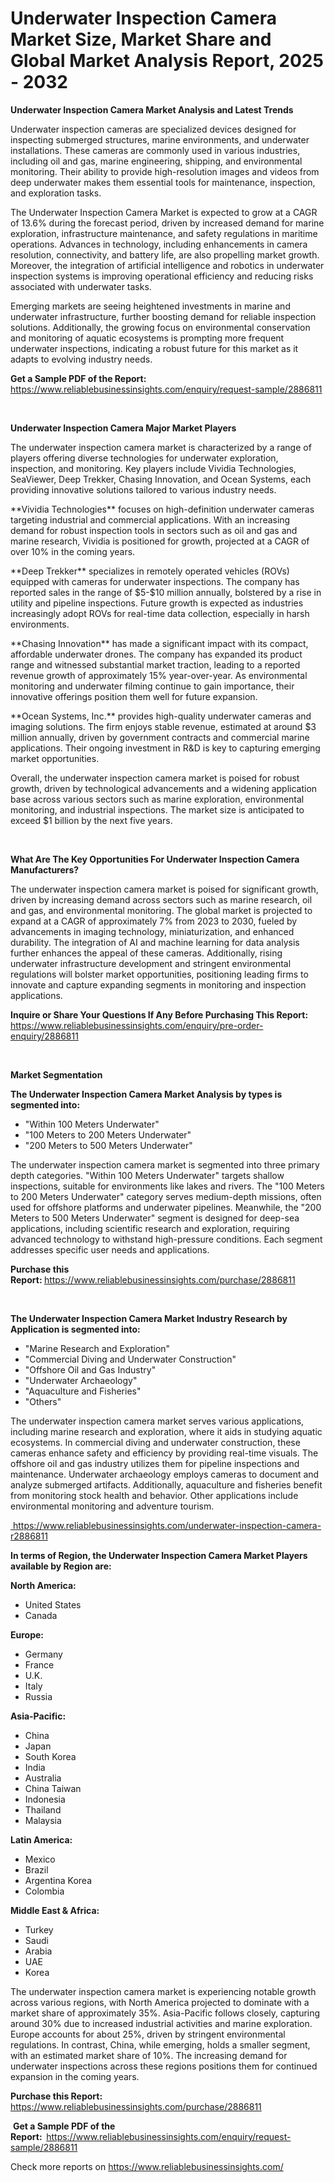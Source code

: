 <p><h1>Underwater Inspection Camera Market Size, Market Share and Global Market Analysis Report, 2025 - 2032</h1></p><p><strong>Underwater Inspection Camera Market Analysis and Latest Trends</strong></p>
<p><p>Underwater inspection cameras are specialized devices designed for inspecting submerged structures, marine environments, and underwater installations. These cameras are commonly used in various industries, including oil and gas, marine engineering, shipping, and environmental monitoring. Their ability to provide high-resolution images and videos from deep underwater makes them essential tools for maintenance, inspection, and exploration tasks.</p><p>The Underwater Inspection Camera Market is expected to grow at a CAGR of 13.6% during the forecast period, driven by increased demand for marine exploration, infrastructure maintenance, and safety regulations in maritime operations. Advances in technology, including enhancements in camera resolution, connectivity, and battery life, are also propelling market growth. Moreover, the integration of artificial intelligence and robotics in underwater inspection systems is improving operational efficiency and reducing risks associated with underwater tasks.</p><p>Emerging markets are seeing heightened investments in marine and underwater infrastructure, further boosting demand for reliable inspection solutions. Additionally, the growing focus on environmental conservation and monitoring of aquatic ecosystems is prompting more frequent underwater inspections, indicating a robust future for this market as it adapts to evolving industry needs.</p></p>
<p><strong>Get a Sample PDF of the Report:&nbsp;</strong> <a href="https://www.reliablebusinessinsights.com/enquiry/request-sample/2886811?utm_campaign=3288&utm_medium=2&utm_source=Github&utm_content=ia&utm_term=13032025&utm_id=underwater-inspection-camera">https://www.reliablebusinessinsights.com/enquiry/request-sample/2886811</a></p>
<p>&nbsp;</p>
<p><strong>Underwater Inspection Camera Major Market Players</strong></p>
<p><p>The underwater inspection camera market is characterized by a range of players offering diverse technologies for underwater exploration, inspection, and monitoring. Key players include Vividia Technologies, SeaViewer, Deep Trekker, Chasing Innovation, and Ocean Systems, each providing innovative solutions tailored to various industry needs.</p><p>**Vividia Technologies** focuses on high-definition underwater cameras targeting industrial and commercial applications. With an increasing demand for robust inspection tools in sectors such as oil and gas and marine research, Vividia is positioned for growth, projected at a CAGR of over 10% in the coming years. </p><p>**Deep Trekker** specializes in remotely operated vehicles (ROVs) equipped with cameras for underwater inspections. The company has reported sales in the range of $5-$10 million annually, bolstered by a rise in utility and pipeline inspections. Future growth is expected as industries increasingly adopt ROVs for real-time data collection, especially in harsh environments.</p><p>**Chasing Innovation** has made a significant impact with its compact, affordable underwater drones. The company has expanded its product range and witnessed substantial market traction, leading to a reported revenue growth of approximately 15% year-over-year. As environmental monitoring and underwater filming continue to gain importance, their innovative offerings position them well for future expansion.</p><p>**Ocean Systems, Inc.** provides high-quality underwater cameras and imaging solutions. The firm enjoys stable revenue, estimated at around $3 million annually, driven by government contracts and commercial marine applications. Their ongoing investment in R&D is key to capturing emerging market opportunities.</p><p>Overall, the underwater inspection camera market is poised for robust growth, driven by technological advancements and a widening application base across various sectors such as marine exploration, environmental monitoring, and industrial inspections. The market size is anticipated to exceed $1 billion by the next five years.</p></p>
<p>&nbsp;</p>
<p><strong>What Are The Key Opportunities For Underwater Inspection Camera Manufacturers?</strong></p>
<p><p>The underwater inspection camera market is poised for significant growth, driven by increasing demand across sectors such as marine research, oil and gas, and environmental monitoring. The global market is projected to expand at a CAGR of approximately 7% from 2023 to 2030, fueled by advancements in imaging technology, miniaturization, and enhanced durability. The integration of AI and machine learning for data analysis further enhances the appeal of these cameras. Additionally, rising underwater infrastructure development and stringent environmental regulations will bolster market opportunities, positioning leading firms to innovate and capture expanding segments in monitoring and inspection applications.</p></p>
<p><strong>Inquire or Share Your Questions If Any Before Purchasing This Report:</strong> <a href="https://www.reliablebusinessinsights.com/enquiry/pre-order-enquiry/2886811?utm_campaign=3288&utm_medium=2&utm_source=Github&utm_content=ia&utm_term=13032025&utm_id=underwater-inspection-camera">https://www.reliablebusinessinsights.com/enquiry/pre-order-enquiry/2886811</a></p>
<p>&nbsp;</p>
<p><strong>Market Segmentation</strong></p>
<p><strong>The Underwater Inspection Camera Market Analysis by types is segmented into:</strong></p>
<p><ul><li>"Within 100 Meters Underwater"</li><li>"100 Meters to 200 Meters Underwater"</li><li>"200 Meters to 500 Meters Underwater"</li></ul></p>
<p><p>The underwater inspection camera market is segmented into three primary depth categories. "Within 100 Meters Underwater" targets shallow inspections, suitable for environments like lakes and rivers. The "100 Meters to 200 Meters Underwater" category serves medium-depth missions, often used for offshore platforms and underwater pipelines. Meanwhile, the "200 Meters to 500 Meters Underwater" segment is designed for deep-sea applications, including scientific research and exploration, requiring advanced technology to withstand high-pressure conditions. Each segment addresses specific user needs and applications.</p></p>
<p><strong>Purchase this Report:&nbsp;</strong><a href="https://www.reliablebusinessinsights.com/purchase/2886811?utm_campaign=3288&utm_medium=2&utm_source=Github&utm_content=ia&utm_term=13032025&utm_id=underwater-inspection-camera">https://www.reliablebusinessinsights.com/purchase/2886811</a></p>
<p>&nbsp;</p>
<p><strong>The Underwater Inspection Camera Market Industry Research by Application is segmented into:</strong></p>
<p><ul><li>"Marine Research and Exploration"</li><li>"Commercial Diving and Underwater Construction"</li><li>"Offshore Oil and Gas Industry"</li><li>"Underwater Archaeology"</li><li>"Aquaculture and Fisheries"</li><li>"Others"</li></ul></p>
<p><p>The underwater inspection camera market serves various applications, including marine research and exploration, where it aids in studying aquatic ecosystems. In commercial diving and underwater construction, these cameras enhance safety and efficiency by providing real-time visuals. The offshore oil and gas industry utilizes them for pipeline inspections and maintenance. Underwater archaeology employs cameras to document and analyze submerged artifacts. Additionally, aquaculture and fisheries benefit from monitoring stock health and behavior. Other applications include environmental monitoring and adventure tourism.</p></p>
<p><a href="https://www.reliablebusinessinsights.com/underwater-inspection-camera-r2886811?utm_campaign=3288&utm_medium=2&utm_source=Github&utm_content=ia&utm_term=13032025&utm_id=underwater-inspection-camera">&nbsp;https://www.reliablebusinessinsights.com/underwater-inspection-camera-r2886811</a></p>
<p><strong>In terms of Region, the Underwater Inspection Camera Market Players available by Region are:</strong></p>
<p>
    <p> <strong> North America: </strong>
        <ul>
            <li>United States</li>
            <li>Canada</li>
        </ul>
        </p> 
    <p> <strong> Europe: </strong>
        <ul>
            <li>Germany</li>
            <li>France</li>
            <li>U.K.</li>
            <li>Italy</li>
            <li>Russia</li>
        </ul>
        </p> 
    <p> <strong> Asia-Pacific: </strong>
        <ul>
            <li>China</li>
            <li>Japan</li>
            <li>South Korea</li>
            <li>India</li>
            <li>Australia</li>
            <li>China Taiwan</li>
            <li>Indonesia</li>
            <li>Thailand</li>
            <li>Malaysia</li>
        </ul>
        </p> 
    <p> <strong> Latin America: </strong>
        <ul>
            <li>Mexico</li>
            <li>Brazil</li>
            <li>Argentina Korea</li>
            <li>Colombia</li>
        </ul>
        </p> 
    <p> <strong> Middle East & Africa: </strong>
        <ul>
            <li>Turkey</li>
            <li>Saudi</li>
            <li>Arabia</li>
            <li>UAE</li>
            <li>Korea</li>
        </ul>
    </p>
    </p>
<p><p>The underwater inspection camera market is experiencing notable growth across various regions, with North America projected to dominate with a market share of approximately 35%. Asia-Pacific follows closely, capturing around 30% due to increased industrial activities and marine exploration. Europe accounts for about 25%, driven by stringent environmental regulations. In contrast, China, while emerging, holds a smaller segment, with an estimated market share of 10%. The increasing demand for underwater inspections across these regions positions them for continued expansion in the coming years.</p></p>
<p><strong>Purchase this Report: </strong><a href="https://www.reliablebusinessinsights.com/purchase/2886811?utm_campaign=3288&utm_medium=2&utm_source=Github&utm_content=ia&utm_term=13032025&utm_id=underwater-inspection-camera">https://www.reliablebusinessinsights.com/purchase/2886811</a></p>
<p>&nbsp;<strong>Get a Sample PDF of the Report:&nbsp;&nbsp;</strong><a href="https://www.reliablebusinessinsights.com/enquiry/request-sample/2886811?utm_campaign=3288&utm_medium=2&utm_source=Github&utm_content=ia&utm_term=13032025&utm_id=underwater-inspection-camera">https://www.reliablebusinessinsights.com/enquiry/request-sample/2886811</a></p>
<p><strong></strong></p>
<p>Check more reports on <a href="https://www.reliablebusinessinsights.com/?utm_campaign=3288&utm_medium=2&utm_source=Github&utm_content=ia&utm_term=13032025&utm_id=underwater-inspection-camera">https://www.reliablebusinessinsights.com/</a></p>